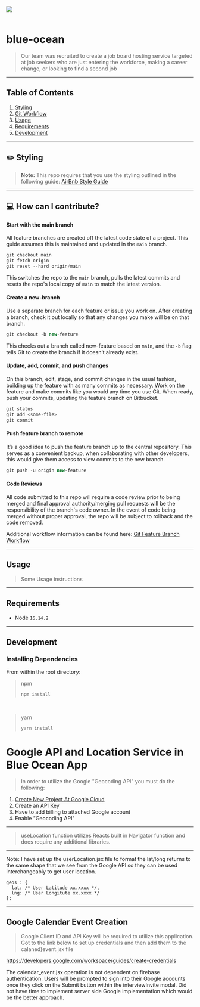 
<div align="left">
<img src="https://img.shields.io/github/package-json/dependency-version/RFC2205-Team-Jafar/blue-ocean/react" />
<!-- <img src="https://img.shields.io/github/package-json/dependency-version/RFC2205-Team-Jafar/blue-ocean/webpack" />
<img src="https://img.shields.io/github/package-json/dependency-version/RFC2205-Team-Jafar/blue-ocean/axios"/>
<img src="https://img.shields.io/github/package-json/dependency-version/RFC2205-Team-Jafar/blue-ocean/nodemon"/>
<img src="https://img.shields.io/github/package-json/dependency-version/RFC2205-Team-Jafar/blue-ocean/dev/jest"/> -->
</div>

<br/>

# blue-ocean

>Our team was recruited to create a job board hosting service targeted at job seekers who are just entering the workforce, making a career change, or looking to find a second job

---

## Table of Contents

1. [Styling](#pencil2-styling)
1. [Git Workflow](#computer-how-can-i-contribute)
1. [Usage](#usage)
1. [Requirements](#requirements)
1. [Development](#development)


---
## :pencil2: Styling

> **Note:** This repo requires that you use the styling outlined in the following guide: [AirBnb Style Guide](https://github.com/airbnb/javascript)
---

## :computer: How can I contribute?

#### Start with the main branch
All feature branches are created off the latest code state of a project. This guide assumes this is maintained and updated in the `main` branch.

```jsx
git checkout main
git fetch origin
git reset --hard origin/main
```
This switches the repo to the `main` branch, pulls the latest commits and resets the repo's local copy of `main` to match the latest version.

#### Create a new-branch
Use a separate branch for each feature or issue you work on. After creating a branch, check it out locally so that any changes you make will be on that branch.

```jsx
git checkout -b new-feature
```

This checks out a branch called new-feature based on `main`, and the `-b` flag tells Git to create the branch if it doesn’t already exist.

#### Update, add, commit, and push changes
On this branch, edit, stage, and commit changes in the usual fashion, building up the feature with as many commits as necessary. Work on the feature and make commits like you would any time you use Git. When ready, push your commits, updating the feature branch on Bitbucket.

```jsx
git status
git add <some-file>
git commit
```

#### Push feature branch to remote
It’s a good idea to push the feature branch up to the central repository. This serves as a convenient backup, when collaborating with other developers, this would give them access to view commits to the new branch.

```jsx
git push -u origin new-feature
```

#### Code Reviews
All code submitted to this repo will require a code review prior to being merged and final approval authority/merging pull requests will be the responsibility of the branch's code owner. In the event of code being merged without proper approval, the repo will be subject to rollback and the code removed.


Additional workflow information can be found here: [Git Feature Branch Workflow](https://www.atlassian.com/git/tutorials/comparing-workflows/feature-branch-workflow)

---

## Usage

> Some Usage instructions

---

## Requirements

 - Node `16.14.2`

 ---

## Development

### Installing Dependencies
From within the root directory:

> npm
>```sh
>npm install
>```

<br/>

> yarn
>```sh
> yarn install
>```



# Google API and Location Service in Blue Ocean App

>In order to utilize the Google "Geocoding API" you must do the following:
1. [Create New Project At Google Cloud](https://console.cloud.google.com/)
1. Create an API Key
1. Have to add billing to attached Google account
1. Enable "Geocoding API"
---

>useLocation function utilizes Reacts built in Navigator function and does require any additional libraries.


***
Note: I have set up the userLocation.jsx file to format the lat/long returns to the same shape that we see from the Google API so they can be used interchangeably to get user location.

    geos : {
      lat: /* User Latitude xx.xxxx */,
      lng: /* User Longitute xx.xxxx */
    };

***

## Google Calendar Event Creation

> Google Client ID and API Key will be required to utilize this application. Got to the link below to set up credentials and then add them to the calaned)event.jsx file

https://developers.google.com/workspace/guides/create-credentials


The calendar_event.jsx operation is not dependent on firebase authentication. Users will be prompted to sign into their Google accounts once they click on the Submit button within the interviewInvite modal. Did not have time to implement server side Google implementation which would be the better approach.
